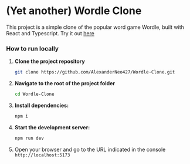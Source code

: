 # (Yet another) Wordle Clone

This project is a simple clone of the popular word game Wordle, built with React and Typescript. Try it out [here](https://yet-another-wordle-clone.netlify.app/)

### How to run locally

1. **Clone the project repository**
    ```bash
    git clone https://github.com/AlexanderNeo427/Wordle-Clone.git
    ```

2. **Navigate to the root of the project folder**
    ```bash
    cd Wordle-Clone
    ```

2. **Install dependencies:**

    ```bash
    npm i
    ```

3. **Start the development server:**

    ```bash
    npm run dev
    ```

4. Open your browser and go to the URL indicated in the console 
`http://localhost:5173`
